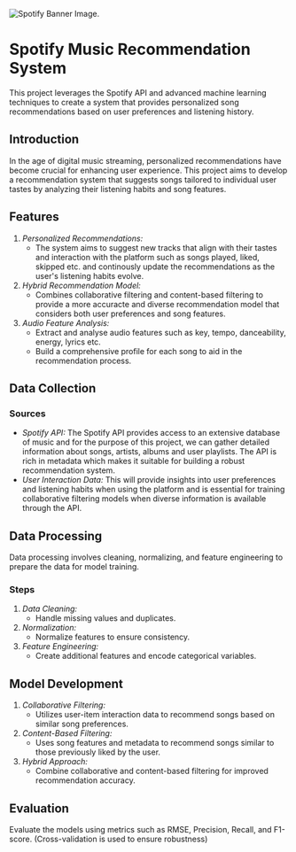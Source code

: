 ![Spotify Banner Image.](https://cdn2.steamgriddb.com/hero_thumb/61f5727176d8301926b7c19064396eb6.jpg)

# Spotify Music Recommendation System
This project leverages the Spotify API and advanced machine learning techniques to create a system that provides personalized song recommendations based on user preferences and listening history.

## Introduction
In the age of digital music streaming, personalized recommendations have become crucial for enhancing user experience. This project aims to develop a recommendation system that suggests songs tailored to individual user tastes by analyzing their listening habits and song features.

## Features
1. *Personalized Recommendations:*
   - The system aims to suggest new tracks that align with their tastes and interaction with the platform such as songs played, liked, skipped etc. and continously update the recommendations as the user's listening habits evolve. 
2. *Hybrid Recommendation Model:*
   - Combines collaborative filtering and content-based filtering to provide a more accuracte and diverse recommendation model that considers both user preferences and song features. 
3. *Audio Feature Analysis:*
   - Extract and analyse audio features such as key, tempo, danceability, energy, lyrics etc.
   - Build a comprehensive profile for each song to aid in the recommendation process. 

## Data Collection
### Sources
- *Spotify API:* The Spotify API provides access to an extensive database of music and for the purpose of this project, we can gather detailed information about songs, artists, albums and user playlists. The API is rich in metadata which makes it suitable for building a robust recommendation system.
- *User Interaction Data:* This will provide insights into user preferences and listening habits when using the platform and is essential for training collaborative filtering models when diverse information is available through the API.

## Data Processing
Data processing involves cleaning, normalizing, and feature engineering to prepare the data for model training.
### Steps
1. *Data Cleaning:*
   - Handle missing values and duplicates.
2. *Normalization:*
   - Normalize features to ensure consistency.
3. *Feature Engineering:*
   - Create additional features and encode categorical variables.

## Model Development
1. *Collaborative Filtering:*
   - Utilizes user-item interaction data to recommend songs based on similar song preferences.
2. *Content-Based Filtering:*
   - Uses song features and metadata to recommend songs similar to those previously liked by the user.
3. *Hybrid Approach:*
   - Combine collaborative and content-based filtering for improved recommendation accuracy.

## Evaluation
Evaluate the models using metrics such as RMSE, Precision, Recall, and F1-score. (Cross-validation is used to ensure robustness)
